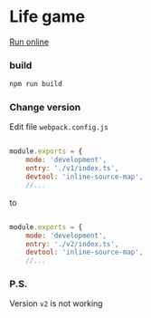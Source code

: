 # Life game

[Run online](https://drlenux.github.io/life-game/)

### build
```bash
npm run build
```

### Change version
Edit file `webpack.config.js` 
```js

module.exports = {
    mode: 'development',
    entry: './v1/index.ts',
    devtool: 'inline-source-map',
    //...

```

to

```js

module.exports = {
    mode: 'development',
    entry: './v2/index.ts',
    devtool: 'inline-source-map',
    //...

```

### P.S.
Version `v2` is not working
